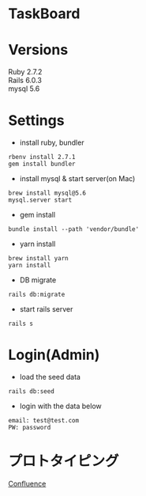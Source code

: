 # TaskBoard

# Versions
Ruby 2.7.2  
Rails 6.0.3  
mysql 5.6  

# Settings

- install ruby, bundler
```
rbenv install 2.7.1
gem install bundler
```

- install mysql & start server(on Mac)
```
brew install mysql@5.6
mysql.server start
```

- gem install 
```
bundle install --path 'vendor/bundle'
```

- yarn install
```
brew install yarn
yarn install
```

- DB migrate
```
rails db:migrate
```

- start rails server
```
rails s
```

# Login(Admin)
- load the seed data
```
rails db:seed
```
- login with the data below
```
email: test@test.com
PW: password
```



# プロトタイピング
[Confluence](https://confluence.rakuten-it.com/confluence/x/8RbQkg)
